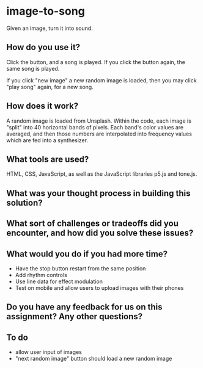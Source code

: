 # image-to-song
Given an image, turn it into sound.

## How do you use it? 

Click the button, and a song is played. If you click the button again, the same song is played.

If you click "new image" a new random image is loaded, then you may click "play song" again, for a new song.

## How does it work?

A random image is loaded from Unsplash. Within the code, each image is "split" into 40 horizontal bands of pixels. Each band's color values are averaged, and then those numbers are interpolated into frequency values which are fed into a synthesizer.

## What tools are used?

HTML, CSS, JavaScript, as well as the JavaScript libraries p5.js and tone.js.

## What was your thought process in building this solution?

## What sort of challenges or tradeoffs did you encounter, and how did you solve these issues?

## What would you do if you had more time?
- Have the stop button restart from the same position
- Add rhythm controls
- Use line data for effect modulation
- Test on mobile and allow users to upload images with their phones

## Do you have any feedback for us on this assignment? Any other questions?

## To do

- allow user input of images
- "next random image" button should load a new random image


